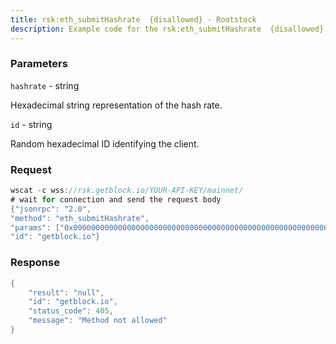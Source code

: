 ```yaml
---
title: rsk:eth_submitHashrate  {disallowed} - Rootstock
description: Example code for the rsk:eth_submitHashrate  {disallowed} json-rpc method. Сomplete guide on how to use rsk:eth_submitHashrate  {disallowed} json-rpc in GetBlock.io Web3 documentation.
---
```


### Parameters


`hashrate` - string

Hexadecimal string representation of the hash rate.

`id` - string

Random hexadecimal ID identifying the client.

### Request

``` java
wscat -c wss://rsk.getblock.io/YOUR-API-KEY/mainnet/ 
# wait for connection and send the request body 
{"jsonrpc": "2.0",
"method": "eth_submitHashrate",
"params": ["0x0000000000000000000000000000000000000000000000000000000000500000", "0x59daa26581d0acd1fce254fb7e85952f4c09d0915afd33d3886cd914bc7d283c"],
"id": "getblock.io"}
```

###  Response

``` java
{
    "result": "null",
    "id": "getblock.io",
    "status_code": 405,
    "message": "Method not allowed"
}
```

